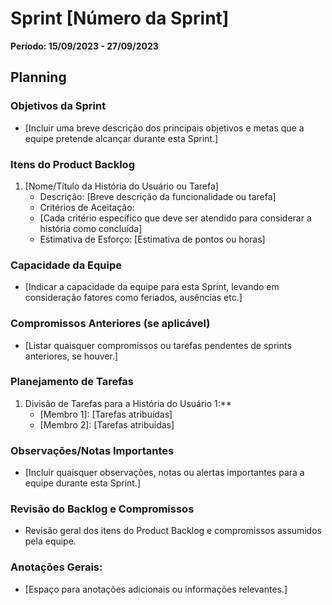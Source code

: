 # Sprint [Número da Sprint]
**Período: 15/09/2023 - 27/09/2023**

## Planning



### Objetivos da Sprint
- [Incluir uma breve descrição dos principais objetivos e metas que a equipe pretende alcançar durante esta Sprint.]

### Itens do Product Backlog

   1. [Nome/Título da História do Usuário ou Tarefa]
      - Descrição: [Breve descrição da funcionalidade ou tarefa]
      - Critérios de Aceitação: 
      - [Cada critério específico que deve ser atendido para considerar a história como concluída]
      - Estimativa de Esforço: [Estimativa de pontos ou horas]

### Capacidade da Equipe
- [Indicar a capacidade da equipe para esta Sprint, levando em consideração fatores como feriados, ausências etc.]

### Compromissos Anteriores (se aplicável)
- [Listar quaisquer compromissos ou tarefas pendentes de sprints anteriores, se houver.]

### Planejamento de Tarefas

 1. Divisão de Tarefas para a História do Usuário 1:**
      - [Membro 1]: [Tarefas atribuídas]
      - [Membro 2]: [Tarefas atribuídas]

### Observações/Notas Importantes
- [Incluir quaisquer observações, notas ou alertas importantes para a equipe durante esta Sprint.]


### Revisão do Backlog e Compromissos
- Revisão geral dos itens do Product Backlog e compromissos assumidos pela equipe.

### Anotações Gerais:
- [Espaço para anotações adicionais ou informações relevantes.]

